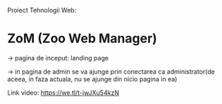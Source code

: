 Proiect Tehnologii Web: 


# ZoM (Zoo Web Manager)
-> pagina de inceput: landing page


-> in pagina de admin se va ajunge prin conectarea ca administrator(de aceea, in faza actuala, nu se ajunge din nicio pagina in ea)



 Link video: https://we.tl/t-jwJXu54kzN

